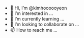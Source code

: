 - 👋 Hi, I’m @kimhoooooyeon
- 👀 I’m interested in ...
- 🌱 I’m currently learning ...
- 💞️ I’m looking to collaborate on ...
- 📫 How to reach me ...

<!---
kimhoooooyeon/kimhoooooyeon is a ✨ special ✨ repository because its `README.md` (this file) appears on your GitHub profile.
You can click the Preview link to take a look at your changes.
--->
